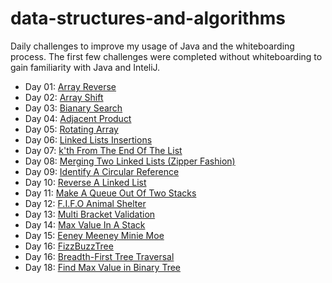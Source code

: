 # data-structures-and-algorithms
Daily challenges to improve my usage of Java and the whiteboarding process. The first few challenges were completed without whiteboarding to gain familiarity with Java and InteliJ.

- Day 01: [Array Reverse](https://github.com/AmyCohen/data-structures-and-algorithms/tree/master/src/day01)
- Day 02: [Array Shift](https://github.com/AmyCohen/data-structures-and-algorithms/tree/master/src/day02)
- Day 03: [Bianary Search](https://github.com/AmyCohen/data-structures-and-algorithms/tree/master/src/day03)
- Day 04: [Adjacent Product](https://github.com/AmyCohen/data-structures-and-algorithms/tree/master/src/day04)
- Day 05: [Rotating Array](https://github.com/AmyCohen/data-structures-and-algorithms/tree/master/src/day05)
- Day 06: [Linked Lists Insertions](https://github.com/AmyCohen/data-structures-and-algorithms/tree/master/src/day06)
- Day 07: [k'th From The End Of The List](https://github.com/AmyCohen/data-structures-and-algorithms/tree/master/src/day07)
- Day 08: [Merging Two Linked Lists (Zipper Fashion)](https://github.com/AmyCohen/data-structures-and-algorithms/blob/master/src/day08/LinkedList.java)
- Day 09: [Identify A Circular Reference](https://github.com/AmyCohen/data-structures-and-algorithms/tree/master/src/day09)
- Day 10: [Reverse A Linked List](https://github.com/AmyCohen/data-structures-and-algorithms/tree/master/src/day10)
- Day 11: [Make A Queue Out Of Two Stacks](https://github.com/AmyCohen/data-structures-and-algorithms/blob/master/src/day11/README.md)
- Day 12: [F.I.F.O Animal Shelter](https://github.com/AmyCohen/data-structures-and-algorithms/tree/master/src/day12)
- Day 13: [Multi Bracket Validation](https://github.com/AmyCohen/data-structures-and-algorithms/tree/master/src/day13)
- Day 14: [Max Value In A Stack](https://github.com/AmyCohen/data-structures-and-algorithms/tree/master/src/day14)
- Day 15: [Eeney Meeney Minie Moe](https://github.com/AmyCohen/data-structures-and-algorithms/pull/25)
- Day 16: [FizzBuzzTree](https://github.com/AmyCohen/data-structures-and-algorithms/tree/master/src/day16)
- Day 16: [Breadth-First Tree Traversal](https://github.com/AmyCohen/data-structures-and-algorithms/tree/master/src/day17)
- Day 18: [Find Max Value in Binary Tree](https://github.com/AmyCohen/data-structures-and-algorithms/tree/master/src/day18)
